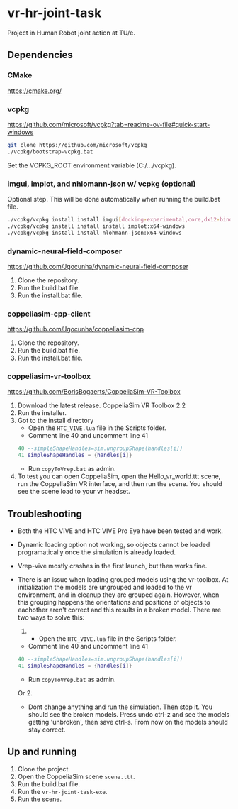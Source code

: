 # vr-hr-joint-task

Project in Human Robot joint action at TU/e.

## Dependencies

### CMake

https://cmake.org/

### vcpkg

https://github.com/microsoft/vcpkg?tab=readme-ov-file#quick-start-windows

```bash
git clone https://github.com/microsoft/vcpkg
./vcpkg/bootstrap-vcpkg.bat
```

Set the VCPKG_ROOT environment variable (C:/.../vcpkg).

### imgui, implot, and nhlomann-json w/ vcpkg (optional)

Optional step. This will be done automatically when running the build.bat file.

```bash
./vcpkg/vcpkg install install imgui[docking-experimental,core,dx12-binding,win32-binding]:x64-windows
./vcpkg/vcpkg install install install implot:x64-windows
./vcpkg/vcpkg install install nlohmann-json:x64-windows
```

### dynamic-neural-field-composer

https://github.com/Jgocunha/dynamic-neural-field-composer

1. Clone the repository.
2. Run the build.bat file.
3. Run the install.bat file.

### coppeliasim-cpp-client

https://github.com/Jgocunha/coppeliasim-cpp

1. Clone the repository.
2. Run the build.bat file.
3. Run the install.bat file.

### coppeliasim-vr-toolbox

https://github.com/BorisBogaerts/CoppeliaSim-VR-Toolbox

1. Download the latest release. CoppeliaSim VR Toolbox 2.2
2. Run the installer.
3. Got to the install directory 
    - Open the ```HTC_VIVE.lua``` file in the Scripts folder.
    - Comment line 40 and uncomment line 41
    ```lua
    40 --simpleShapeHandles=sim.ungroupShape(handles[i])
    41 simpleShapeHandles = {handles[i]}
    ```
    - Run ```copyToVrep.bat``` as admin.
4. To test you can open CoppeliaSim, open the Hello_vr_world.ttt scene, run the CoppeliaSim VR interface, and then run the scene. You should see the scene load to your vr headset.

## Troubleshooting
- Both the HTC VIVE and HTC VIVE Pro Eye have been tested and work.
- Dynamic loading option not working, so objects cannot be loaded programatically once the simulation is already loaded.
- Vrep-vive mostly crashes in the first launch, but then works fine.
- There is an issue when loading grouped models using the vr-toolbox. At initialization the models are ungrouped and loaded to the vr environment, and in cleanup they are grouped again. However, when this grouping happens the orientations and positions of objects to eachother aren't correct and this results in a broken model. There are two ways to solve this:
  
  1. 
     - Open the ```HTC_VIVE.lua``` file in the Scripts folder.
    - Comment line 40 and uncomment line 41
    ```lua
    40 --simpleShapeHandles=sim.ungroupShape(handles[i])
    41 simpleShapeHandles = {handles[i]}
    ```
    - Run ```copyToVrep.bat``` as admin.
    
    Or 2.
    - Dont change anything and run the simulation. Then stop it. You should see the broken models. Press undo ctrl-z and see the models getting 'unbroken', then save ctrl-s. From now on the models should stay correct.

## Up and running

1. Clone the project.
2. Open the CoppeliaSim scene ```scene.ttt```.
3. Run the build.bat file.
3. Run the ```vr-hr-joint-task-exe```.
4. Run the scene.